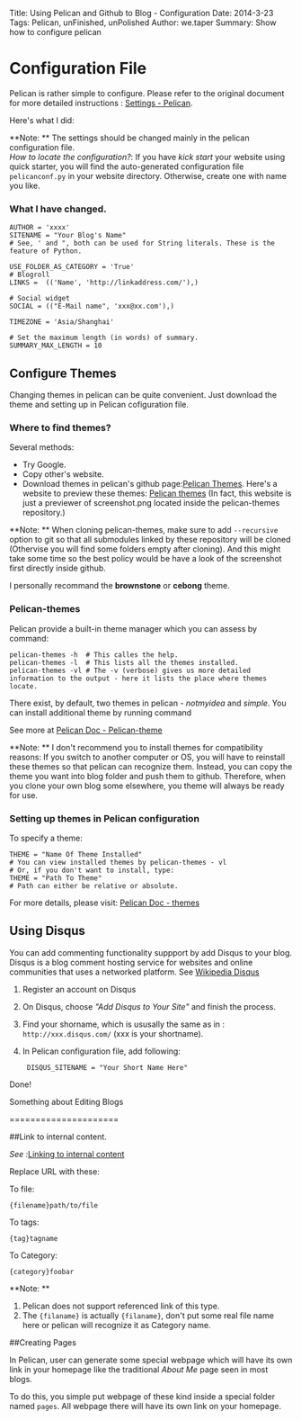 Title: Using Pelican and Github to Blog - Configuration
Date: 2014-3-23
Tags: Pelican, unFinished, unPolished
Author: we.taper
Summary: Show how to configure pelican

Configuration File
================================

Pelican is rather simple to configure. Please refer to the original document for more detailed instructions : [Settings - Pelican](http://docs.getpelican.com/en/3.3.0/settings.html#basic-settings).

Here's what I did:

**Note: ** The settings should be changed mainly in the pelican configuration file.  
*How to locate the configuration?*: If you have *kick start* your website using quick starter, you will find the auto-generated configuration file `pelicanconf.py` in your website directory. Otherwise, create one with name you like.

### What I have changed.

	AUTHOR = 'xxxx'
	SITENAME = "Your Blog's Name"
	# See, ' and ", both can be used for String literals. These is the feature of Python.

	USE_FOLDER_AS_CATEGORY = 'True'
	# Blogroll
	LINKS =  (('Name', 'http://linkaddress.com/'),)

	# Social widget
	SOCIAL = (("E-Mail name", 'xxx@xx.com'),)

	TIMEZONE = 'Asia/Shanghai'

	# Set the maximum length (in words) of summary.
	SUMMARY_MAX_LENGTH = 10


## Configure Themes

Changing themes in pelican can be quite convenient. Just download the theme and setting up in Pelican cofiguration file. 

### Where to find themes?

Several methods: 

+ Try Google. 
+ Copy other's website. 
+ Download themes in pelican's github page:[Pelican Themes](https://github.com/getpelican/pelican-themes). Here's a website to preview these themes: [Pelican themes](http://pelicanthemes.com) (In fact, this website is just a previewer of screenshot.png located inside the pelican-themes repository.)

**Note: ** When cloning pelican-themes, make sure to add `--recursive` option to git so that all submodules linked by these repository will be cloned (Othervise you will find some folders empty after cloning). And this might take some time so the best policy would be have a look of the screenshot first directly inside github.

I personally recommand the **brownstone** or **cebong** theme.

### Pelican-themes

Pelican provide a built-in theme manager which you can assess by command:

	pelican-themes -h  # This calles the help.
	pelican-themes -l  # This lists all the themes installed.
	pelican-themes -vl # The -v (verbose) gives us more detailed information to the output - here it lists the place where themes locate.

There exist, by default, two themes in pelican - *notmyidea* and *simple*. You can install additional theme by running command

See more at [Pelican Doc - Pelican-theme](http://docs.getpelican.com/en/3.3.0/settings.html#basic-settings)

**Note: ** I don't recommend you to install themes for compatibility reasons: If you switch to another computer or OS, you will have to reinstall these themes so that pelican can recognize them. Instead, you can copy the theme you want into blog folder and push them to github. Therefore, when you clone your own blog some elsewhere, you theme will always be ready for use.

### Setting up themes in Pelican configuration

To specify a theme:

	THEME = "Name Of Theme Installed"
	# You can view installed themes by pelican-themes - vl
	# Or, if you don't want to install, type:
	THEME = "Path To Theme"
	# Path can either be relative or absolute.

For more details, please visit: [Pelican Doc - themes](docs.getpelican.com/en/3.3.0/settings.html#themes)

## Using Disqus

You can add commenting functionality suppport by add Disqus to your blog. Disqus is a blog comment hosting service for websites and online communities that uses a networked platform. See [Wikipedia Disqus](http://en.wikipedia.org/wiki/Disqus)

1. Register an account on Disqus
2. On Disqus, choose *"Add Disqus to Your Site"* and finish the process.
3. Find your shorname, which is ususally the same as in : `http://xxx.disqus.com/` (xxx is your shortname).
4. In Pelican configuration file, add following:

		DISQUS_SITENAME = "Your Short Name Here"

Done!

Something about Editing Blogs

=====================

##Link to internal content.

*See :*[Linking to internal content][ltic]

Replace URL with these:

To file: 	 

	{filename}path/to/file  

To tags:  

	{tag}tagname  

To Category:  

	{category}foobar  

**Note: **

1. Pelican does not support referenced link of this type.
2. The `{filaname}` is actually `{filaname}`, don't put some real file name here or pelican will recognize it as Category name.



[ltic]:http://docs.getpelican.com/en/3.3.0/getting_started.html#linking-to-internal-content


##Creating Pages

In Pelican, user can generate some special webpage which will have its own link in your homepage like the traditional *About Me* page seen in most blogs.

To do this, you simple put webpage of these kind inside a special folder named `pages`. All webpage there will have its own link on your homepage.

